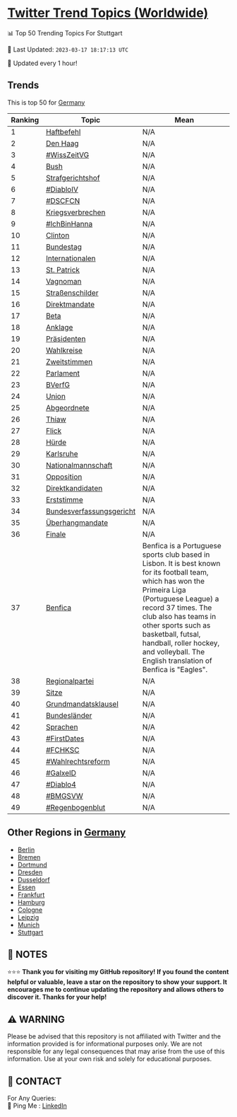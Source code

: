 [Twitter Trend Topics (Worldwide)](https://github.com/ErcinDedeoglu/Twitter-Trend-Topics)
==========


📊 Top 50 Trending Topics For Stuttgart

📆 Last Updated: `2023-03-17 18:17:13 UTC`

🔧 Updated every 1 hour!


## Trends

This is top 50 for [Germany](</Germany>)

| Ranking | Topic | Mean |
| ------- | ------------ | ------------ |
| 1 | [Haftbefehl](http://twitter.com/search?q=Haftbefehl) | N/A |
| 2 | [Den Haag](http://twitter.com/search?q=Den+Haag) | N/A |
| 3 | [#WissZeitVG](http://twitter.com/search?q=%23WissZeitVG) | N/A |
| 4 | [Bush](http://twitter.com/search?q=Bush) | N/A |
| 5 | [Strafgerichtshof](http://twitter.com/search?q=Strafgerichtshof) | N/A |
| 6 | [#DiabloIV](http://twitter.com/search?q=%23DiabloIV) | N/A |
| 7 | [#DSCFCN](http://twitter.com/search?q=%23DSCFCN) | N/A |
| 8 | [Kriegsverbrechen](http://twitter.com/search?q=Kriegsverbrechen) | N/A |
| 9 | [#IchBinHanna](http://twitter.com/search?q=%23IchBinHanna) | N/A |
| 10 | [Clinton](http://twitter.com/search?q=Clinton) | N/A |
| 11 | [Bundestag](http://twitter.com/search?q=Bundestag) | N/A |
| 12 | [Internationalen](http://twitter.com/search?q=Internationalen) | N/A |
| 13 | [St. Patrick](http://twitter.com/search?q=St.+Patrick) | N/A |
| 14 | [Vagnoman](http://twitter.com/search?q=Vagnoman) | N/A |
| 15 | [Straßenschilder](http://twitter.com/search?q=Stra%c3%9fenschilder) | N/A |
| 16 | [Direktmandate](http://twitter.com/search?q=Direktmandate) | N/A |
| 17 | [Beta](http://twitter.com/search?q=Beta) | N/A |
| 18 | [Anklage](http://twitter.com/search?q=Anklage) | N/A |
| 19 | [Präsidenten](http://twitter.com/search?q=Pr%c3%a4sidenten) | N/A |
| 20 | [Wahlkreise](http://twitter.com/search?q=Wahlkreise) | N/A |
| 21 | [Zweitstimmen](http://twitter.com/search?q=Zweitstimmen) | N/A |
| 22 | [Parlament](http://twitter.com/search?q=Parlament) | N/A |
| 23 | [BVerfG](http://twitter.com/search?q=BVerfG) | N/A |
| 24 | [Union](http://twitter.com/search?q=Union) | N/A |
| 25 | [Abgeordnete](http://twitter.com/search?q=Abgeordnete) | N/A |
| 26 | [Thiaw](http://twitter.com/search?q=Thiaw) | N/A |
| 27 | [Flick](http://twitter.com/search?q=Flick) | N/A |
| 28 | [Hürde](http://twitter.com/search?q=H%c3%bcrde) | N/A |
| 29 | [Karlsruhe](http://twitter.com/search?q=Karlsruhe) | N/A |
| 30 | [Nationalmannschaft](http://twitter.com/search?q=Nationalmannschaft) | N/A |
| 31 | [Opposition](http://twitter.com/search?q=Opposition) | N/A |
| 32 | [Direktkandidaten](http://twitter.com/search?q=Direktkandidaten) | N/A |
| 33 | [Erststimme](http://twitter.com/search?q=Erststimme) | N/A |
| 34 | [Bundesverfassungsgericht](http://twitter.com/search?q=Bundesverfassungsgericht) | N/A |
| 35 | [Überhangmandate](http://twitter.com/search?q=%c3%9cberhangmandate) | N/A |
| 36 | [Finale](http://twitter.com/search?q=Finale) | N/A |
| 37 | [Benfica](http://twitter.com/search?q=Benfica) | Benfica is a Portuguese sports club based in Lisbon. It is best known for its football team, which has won the Primeira Liga (Portuguese League) a record 37 times. The club also has teams in other sports such as basketball, futsal, handball, roller hockey, and volleyball. The English translation of Benfica is "Eagles". |
| 38 | [Regionalpartei](http://twitter.com/search?q=Regionalpartei) | N/A |
| 39 | [Sitze](http://twitter.com/search?q=Sitze) | N/A |
| 40 | [Grundmandatsklausel](http://twitter.com/search?q=Grundmandatsklausel) | N/A |
| 41 | [Bundesländer](http://twitter.com/search?q=Bundesl%c3%a4nder) | N/A |
| 42 | [Sprachen](http://twitter.com/search?q=Sprachen) | N/A |
| 43 | [#FirstDates](http://twitter.com/search?q=%23FirstDates) | N/A |
| 44 | [#FCHKSC](http://twitter.com/search?q=%23FCHKSC) | N/A |
| 45 | [#Wahlrechtsreform](http://twitter.com/search?q=%23Wahlrechtsreform) | N/A |
| 46 | [#GalxeID](http://twitter.com/search?q=%23GalxeID) | N/A |
| 47 | [#Diablo4](http://twitter.com/search?q=%23Diablo4) | N/A |
| 48 | [#BMGSVW](http://twitter.com/search?q=%23BMGSVW) | N/A |
| 49 | [#Regenbogenblut](http://twitter.com/search?q=%23Regenbogenblut) | N/A |



## Other Regions in [Germany](</Germany>)

* [Berlin](</Germany/Berlin.md>)
* [Bremen](</Germany/Bremen.md>)
* [Dortmund](</Germany/Dortmund.md>)
* [Dresden](</Germany/Dresden.md>)
* [Dusseldorf](</Germany/Dusseldorf.md>)
* [Essen](</Germany/Essen.md>)
* [Frankfurt](</Germany/Frankfurt.md>)
* [Hamburg](</Germany/Hamburg.md>)
* [Cologne](</Germany/Cologne.md>)
* [Leipzig](</Germany/Leipzig.md>)
* [Munich](</Germany/Munich.md>)
* [Stuttgart](</Germany/Stuttgart.md>)



## 📝 NOTES

⭐⭐⭐ **Thank you for visiting my GitHub repository! If you found the content helpful or valuable, leave a star on the repository to show your support. It encourages me to continue updating the repository and allows others to discover it. Thanks for your help!**


## ⚠️ WARNING

Please be advised that this repository is not affiliated with Twitter and the information provided is for informational purposes only. We are not responsible for any legal consequences that may arise from the use of this information. Use at your own risk and solely for educational purposes.


## 📨 CONTACT

 For Any Queries:  
            🏓 Ping Me : [LinkedIn](https://www.linkedin.com/in/ercindedeoglu/)
